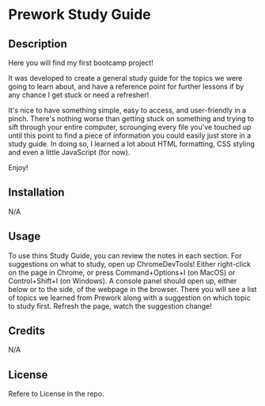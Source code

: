 # Prework Study Guide

## Description

Here you will find my first bootcamp project!

It was developed to create a general study guide for the topics we were going to learn about, and have a reference point for further lessons if by any chance I get stuck or need a refresher!

It's nice to have something simple, easy to access, and user-friendly in a pinch. There's nothing worse than getting stuck on something and trying to sift through your entire computer, scrounging every file you've touched up until this point to find a piece of information you could easily just store in a study guide.
In doing so, I learned a lot about HTML formatting, CSS styling and even a little JavaScript (for now).

Enjoy!

## Installation

N/A

## Usage

To use thins Study Guide, you can review the notes in each section. For suggestions on what to study, open up ChromeDevTools! Either right-click on the page in Chrome, or press Command+Options+I (on MacOS) or Control+Shift+I (on Windows). A console panel should open up, either below or to the side, of the webpage in the browser. There you will see a list of topics we learned from Prework along with a suggestion on which topic to study first. Refresh the page, watch the suggestion change!

## Credits

N/A

## License

Refere to License in the repo.

